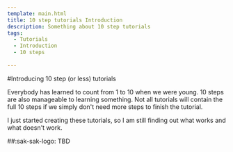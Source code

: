 ```yaml
---
template: main.html
title: 10 step tutorials Introduction
description: Something about 10 step tutorials
tags:
  - Tutorials
  - Introduction
  - 10 steps
  
---
```

<!-- GT/GL -->

#Introducing 10 step (or less) tutorials

Everybody has learned to count from 1 to 10 when we were young. 10 steps are also manageable to learning something. Not all tutorials will contain the full 10 steps if we simply don't need more steps to finish the tutorial.

I just started creating these tutorials, so I am still finding out what works and what doesn't work.


##:sak-sak-logo: TBD

<!--- Image references --->


<!--- Internal references --->

<!--- External references --->

